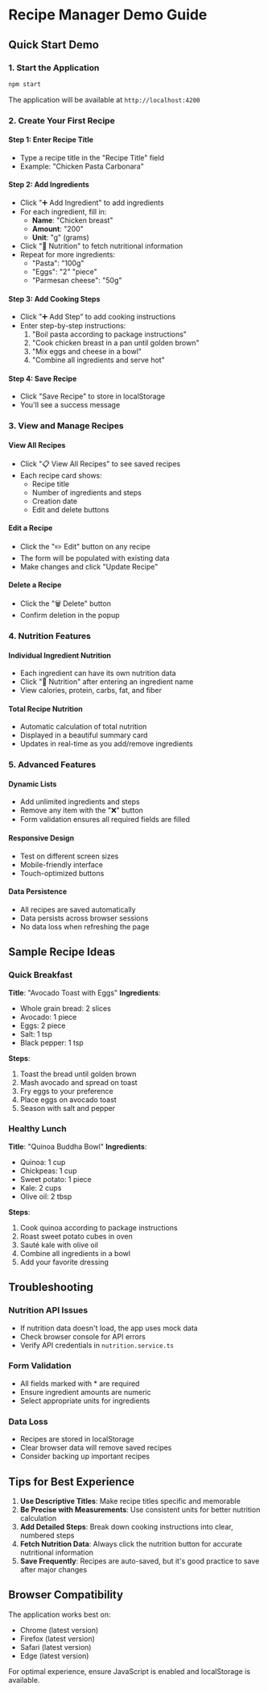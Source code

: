 # Recipe Manager Demo Guide

## Quick Start Demo

### 1. Start the Application
```bash
npm start
```
The application will be available at `http://localhost:4200`

### 2. Create Your First Recipe

#### Step 1: Enter Recipe Title
- Type a recipe title in the "Recipe Title" field
- Example: "Chicken Pasta Carbonara"

#### Step 2: Add Ingredients
- Click "➕ Add Ingredient" to add ingredients
- For each ingredient, fill in:
  - **Name**: "Chicken breast"
  - **Amount**: "200"
  - **Unit**: "g" (grams)
- Click "🍎 Nutrition" to fetch nutritional information
- Repeat for more ingredients:
  - "Pasta": "100g"
  - "Eggs": "2" "piece"
  - "Parmesan cheese": "50g"

#### Step 3: Add Cooking Steps
- Click "➕ Add Step" to add cooking instructions
- Enter step-by-step instructions:
  1. "Boil pasta according to package instructions"
  2. "Cook chicken breast in a pan until golden brown"
  3. "Mix eggs and cheese in a bowl"
  4. "Combine all ingredients and serve hot"

#### Step 4: Save Recipe
- Click "Save Recipe" to store in localStorage
- You'll see a success message

### 3. View and Manage Recipes

#### View All Recipes
- Click "📋 View All Recipes" to see saved recipes
- Each recipe card shows:
  - Recipe title
  - Number of ingredients and steps
  - Creation date
  - Edit and delete buttons

#### Edit a Recipe
- Click the "✏️ Edit" button on any recipe
- The form will be populated with existing data
- Make changes and click "Update Recipe"

#### Delete a Recipe
- Click the "🗑️ Delete" button
- Confirm deletion in the popup

### 4. Nutrition Features

#### Individual Ingredient Nutrition
- Each ingredient can have its own nutrition data
- Click "🍎 Nutrition" after entering an ingredient name
- View calories, protein, carbs, fat, and fiber

#### Total Recipe Nutrition
- Automatic calculation of total nutrition
- Displayed in a beautiful summary card
- Updates in real-time as you add/remove ingredients

### 5. Advanced Features

#### Dynamic Lists
- Add unlimited ingredients and steps
- Remove any item with the "❌" button
- Form validation ensures all required fields are filled

#### Responsive Design
- Test on different screen sizes
- Mobile-friendly interface
- Touch-optimized buttons

#### Data Persistence
- All recipes are saved automatically
- Data persists across browser sessions
- No data loss when refreshing the page

## Sample Recipe Ideas

### Quick Breakfast
**Title**: "Avocado Toast with Eggs"
**Ingredients**:
- Whole grain bread: 2 slices
- Avocado: 1 piece
- Eggs: 2 piece
- Salt: 1 tsp
- Black pepper: 1 tsp

**Steps**:
1. Toast the bread until golden brown
2. Mash avocado and spread on toast
3. Fry eggs to your preference
4. Place eggs on avocado toast
5. Season with salt and pepper

### Healthy Lunch
**Title**: "Quinoa Buddha Bowl"
**Ingredients**:
- Quinoa: 1 cup
- Chickpeas: 1 cup
- Sweet potato: 1 piece
- Kale: 2 cups
- Olive oil: 2 tbsp

**Steps**:
1. Cook quinoa according to package instructions
2. Roast sweet potato cubes in oven
3. Sauté kale with olive oil
4. Combine all ingredients in a bowl
5. Add your favorite dressing

## Troubleshooting

### Nutrition API Issues
- If nutrition data doesn't load, the app uses mock data
- Check browser console for API errors
- Verify API credentials in `nutrition.service.ts`

### Form Validation
- All fields marked with * are required
- Ensure ingredient amounts are numeric
- Select appropriate units for ingredients

### Data Loss
- Recipes are stored in localStorage
- Clear browser data will remove saved recipes
- Consider backing up important recipes

## Tips for Best Experience

1. **Use Descriptive Titles**: Make recipe titles specific and memorable
2. **Be Precise with Measurements**: Use consistent units for better nutrition calculation
3. **Add Detailed Steps**: Break down cooking instructions into clear, numbered steps
4. **Fetch Nutrition Data**: Always click the nutrition button for accurate nutritional information
5. **Save Frequently**: Recipes are auto-saved, but it's good practice to save after major changes

## Browser Compatibility

The application works best on:
- Chrome (latest version)
- Firefox (latest version)
- Safari (latest version)
- Edge (latest version)

For optimal experience, ensure JavaScript is enabled and localStorage is available. 